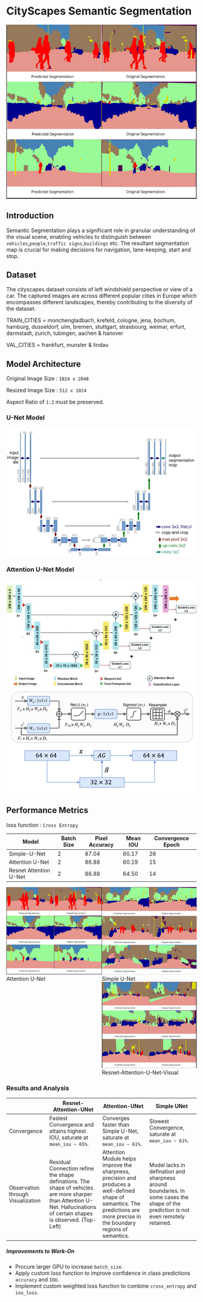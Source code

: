# CityScapes Semantic Segmentation 

![Attention U-Net Visualization](predictions_visualizations/attention_u_net/attention_u_net_frame.png)

## Introduction 

Semantic Segmentation plays a significant role in granular understanding of the visual scene, enabling vehicles to distinguish between `vehicles`,`people`,`traffic signs`,`buildings` etc. The resultant segmentation map is crucial for making decisions for navigation, lane-keeping, start and stop. 

## Dataset 

The cityscapes dataset consists of left windshield perspective or view of a car. The captured images are across different popular cities in Europe which encompasses different landscapes, thereby contributing to the diversity of the dataset. 

TRAIN_CITIES = monchengladbach, krefeld, cologne, jena, bochum, hamburg, dusseldorf, ulm, bremen, stuttgart, strasbourg, weimar, erfurt, darmstadt, zurich, tubingen, aachen & hanover

VAL_CITIES = frankfurt, munster & lindau

## Model Architecture 

Original Image Size : `1024 x 2048`

Resized Image Size : `512 x 1024` 

Aspect Ratio of `1:2` must be preserved. 

### U-Net Model

![Attention Module](predictions_visualizations/simple_unet.jpg)

### Attention U-Net Model 

![Attention U-Net](predictions_visualizations/attention_u_net_model.jpg)
![Attention Module](predictions_visualizations/attention_cv_module.png)

## Performance Metrics 

loss function : `Cross Entropy`

| Model | Batch Size | Pixel Accuracy | Mean IOU | Convergence Epoch |
|----------|----------|----------|----------|----------|
| Simple-U-Net | 2 | 87.04 | 60.17 | 26 |
| Attention U-Net | 2 | 86.88 | 60.19 | 15 |
| Resnet Attention U-Net | 2 | 86.88 | 64.50 | 14 |

<div style="display: flex; justify-content: space-between;">
    <figure style="margin: 0; padding: 0;">
    <img src="predictions_visualizations/attention_u_net/attention_u_net_frame.png" alt="Atten-U-Net-Visual" width="100%">
    <figcaption>Attention U-Net</figcaption>
    </figure>
    <figure style="margin: 0; padding: 0;">
    <img src="predictions_visualizations/simple_u_net_frame.png" alt="simple-U-Net-Visual" width="100%">
    <figcaption>Simple U-Net</figcaption>
    <figure style="margin: 0; padding: 0;">
    <img src="predictions_visualizations/resnet_attn_frame.png" alt="Resnet-Attention-U-Net-Visual" width="100%">
    <figcaption>Resnet-Attention-U-Net-Visual</figcaption>    
    </figure>
</div>

### Results and Analysis

|  | Resnet-Attention-UNet | Attention-UNet | Simple UNet | 
|----------|----------|----------|----------
| Convergence| Fastest Convergence and attains highest IOU, saturate at `mean_iou ~ 65%`.| Converges faster than Simple U-Net, saturate at `mean_iou ~ 61%`.| Slowest Convergence, saturate at `mean_iou ~ 61%`. | 
| Observation through Visualization| Residual Connection refine the shape definations. The shape of vehicles are more sharper than Attention U-Net. Hallucinations of certain shapes is observed. (Top-Left) | Attention Module helps improve the sharpness, precision and produces a well-defined shape of semantics. The predictions are more precise in the boundary regions of semantics. | Model lacks in defination and sharpness around boundaries. In some cases the shape of the prediction is not even remotely retained.| 

##### Improvements to Work-On
- Procure larger GPU to increase `batch_size`. 
- Apply custom loss function to improve confidence in class predictions `accuracy` and `IOU`.
- Implement custom weighted loss function to combine `cross_entropy` and `iou_loss`. 
